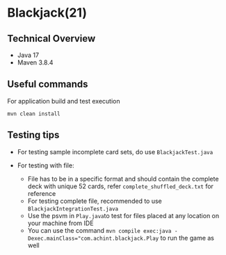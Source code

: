 # Blackjack(21) 

## Technical Overview
- Java 17
- Maven 3.8.4

## Useful commands
For application build and test execution
```
mvn clean install
```
## Testing tips

- For testing sample incomplete card sets, do use `BlackjackTest.java`
- For testing with file:

    - File has to be in a specific format and should contain the complete deck with unique 52 cards, refer `complete_shuffled_deck.txt` for reference
    - For testing complete file, recommended to use `BlackjackIntegrationTest.java`
    - Use the psvm in `Play.java`to test for files placed at any location on your machine from IDE
    - You can use the command `mvn compile exec:java -Dexec.mainClass="com.achint.blackjack.Play` to run the game as well
